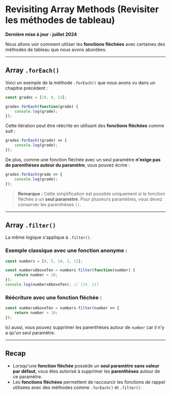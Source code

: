 # Revisiting Array Methods (Revisiter les méthodes de tableau)

**Dernière mise à jour : juillet 2024**

Nous allons voir comment utiliser les **fonctions fléchées** avec certaines des méthodes de tableau que nous avons abordées.

---

## Array `.forEach()`

Voici un exemple de la méthode `.forEach()` que nous avons vu dans un chapitre précédent :

```javascript
const grades = [10, 8, 13];

grades.forEach(function(grade) {
    console.log(grade);
});
```

Cette itération peut être réécrite en utilisant des **fonctions fléchées** comme suit :

```javascript
grades.forEach((grade) => {
    console.log(grade);
});
```

De plus, comme une fonction fléchée avec un seul paramètre **n'exige pas de parenthèses autour du paramètre**, vous pouvez écrire :

```javascript
grades.forEach(grade => {
    console.log(grade);
});
```

> **Remarque :** Cette simplification est possible uniquement si la fonction fléchée a un **seul paramètre**. Pour plusieurs paramètres, vous devez conserver les parenthèses `()`.

---

## Array `.filter()`

La même logique s'applique à `.filter()`.

### Exemple classique avec une fonction anonyme :

```javascript
const numbers = [9, 5, 14, 3, 11];

const numbersAboveTen = numbers.filter(function(number) {
    return number > 10;
});
console.log(numbersAboveTen); // [14, 11]
```

### Réécriture avec une fonction fléchée :

```javascript
const numbersAboveTen = numbers.filter(number => {
    return number > 10;
});
```

Ici aussi, vous pouvez supprimer les parenthèses autour de `number` car il n'y a qu'un seul paramètre.

---

## Recap

- Lorsqu'une **fonction fléchée** possède un **seul paramètre sans valeur par défaut**, vous êtes autorisé à supprimer les **parenthèses** autour de ce paramètre.
- Les **fonctions fléchées** permettent de raccourcir les fonctions de rappel utilisées avec des méthodes comme `.forEach()` et `.filter()`.